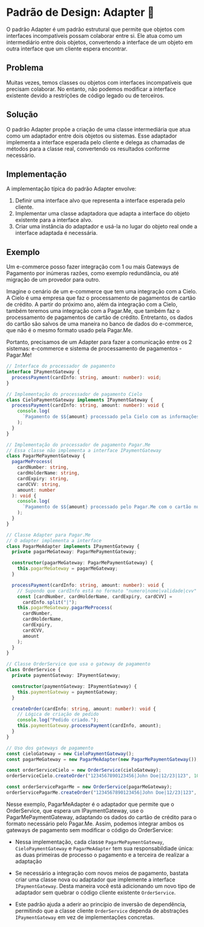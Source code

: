 # Padrão de Design: Adapter 🔌

O padrão Adapter é um padrão estrutural que permite que objetos com interfaces incompatíveis possam colaborar entre si. Ele atua como um intermediário entre dois objetos, convertendo a interface de um objeto em outra interface que um cliente espera encontrar.

## Problema

Muitas vezes, temos classes ou objetos com interfaces incompatíveis que precisam colaborar. No entanto, não podemos modificar a interface existente devido a restrições de código legado ou de terceiros.

## Solução

O padrão Adapter propõe a criação de uma classe intermediária que atua como um adaptador entre dois objetos ou sistemas. Esse adaptador implementa a interface esperada pelo cliente e delega as chamadas de métodos para a classe real, convertendo os resultados conforme necessário.

## Implementação

A implementação típica do padrão Adapter envolve:

1. Definir uma interface alvo que representa a interface esperada pelo cliente.
2. Implementar uma classe adaptadora que adapta a interface do objeto existente para a interface alvo.
3. Criar uma instância do adaptador e usá-la no lugar do objeto real onde a interface adaptada é necessária.

## Exemplo

Um e-commerce posso fazer integração com 1 ou mais Gateways de Pagamento por inúmeras razões, como exemplo redundância, ou até migração de um provedor para outro.

Imagine o cenário de um e-commerce que tem uma integração com a Cielo. A Cielo é uma empresa que faz o processamento de pagamentos de cartão de crédito. A partir do próximo ano, além da integração com a Cielo, também teremos uma integração com a Pagar.Me, que também faz o processamento de pagamentos de cartão de crédito. Entretanto, os dados do cartão são salvos de uma maneira no banco de dados do e-commerce, que não é o mesmo formato usado pela Pagar.Me.

Portanto, precisamos de um Adapter para fazer a comunicação entre os 2 sistemas: e-commerce e sistema de processamento de pagamentos - Pagar.Me!

```typescript
// Interface do processador de pagamento
interface IPaymentGateway {
  processPayment(cardInfo: string, amount: number): void;
}

// Implementação do processador de pagamento Cielo
class CieloPaymentGateway implements IPaymentGateway {
  processPayment(cardInfo: string, amount: number): void {
    console.log(
      `Pagamento de $${amount} processado pela Cielo com as informações do cartão: ${cardInfo}`
    );
  }
}

// Implementação do processador de pagamento Pagar.Me
// Essa classe não implementa a interface IPaymentGateway
class PagarMePaymentGateway {
  pagarMeProcess(
    cardNumber: string,
    cardHolderName: string,
    cardExpiry: string,
    cardCVV: string,
    amount: number
  ): void {
    console.log(
      `Pagamento de $${amount} processado pelo Pagar.Me com o cartão número: ${cardNumber}, nome: ${cardHolderName}, validade: ${cardExpiry}, CVV: ${cardCVV}`
    );
  }
}

// Classe Adapter para Pagar.Me
// O adapter implementa a interface
class PagarMeAdapter implements IPaymentGateway {
  private pagarMeGateway: PagarMePaymentGateway;

  constructor(pagarMeGateway: PagarMePaymentGateway) {
    this.pagarMeGateway = pagarMeGateway;
  }

  processPayment(cardInfo: string, amount: number): void {
    // Supondo que cardInfo está no formato "numero|nome|validade|cvv"
    const [cardNumber, cardHolderName, cardExpiry, cardCVV] =
      cardInfo.split("|");
    this.pagarMeGateway.pagarMeProcess(
      cardNumber,
      cardHolderName,
      cardExpiry,
      cardCVV,
      amount
    );
  }
}

// Classe OrderService que usa o gateway de pagamento
class OrderService {
  private paymentGateway: IPaymentGateway;

  constructor(paymentGateway: IPaymentGateway) {
    this.paymentGateway = paymentGateway;
  }

  createOrder(cardInfo: string, amount: number): void {
    // Lógica de criação de pedido
    console.log("Pedido criado.");
    this.paymentGateway.processPayment(cardInfo, amount);
  }
}

// Uso dos gateways de pagamento
const cieloGateway = new CieloPaymentGateway();
const pagarMeGateway = new PagarMeAdapter(new PagarMePaymentGateway());

const orderServiceCielo = new OrderService(cieloGateway);
orderServiceCielo.createOrder("1234567890123456|John Doe|12/23|123", 100); // Saída: Pedido criado. Pagamento de $100 processado pela Cielo com as informações do cartão: 1234567890123456|John Doe|12/23|123

const orderServicePagarMe = new OrderService(pagarMeGateway);
orderServicePagarMe.createOrder("1234567890123456|John Doe|12/23|123", 200); // Saída: Pedido criado. Pagamento de $200 processado pelo Pagar.Me com o cartão número: 1234567890123456, nome: John Doe, validade: 12/23, CVV: 123
```

Nesse exemplo, PagarMeAdapter é o adaptador que permite que o OrderService, que espera um IPaymentGateway, use o PagarMePaymentGateway, adaptando os dados do cartão de crédito para o formato necessário pelo Pagar.Me. Assim, podemos integrar ambos os gateways de pagamento sem modificar o código do OrderService:

- Nessa implementação, cada classe `PagarMePaymentGateway`, `CieloPaymentGateway` e `PagarMeAdapter` tem sua responsabildiade única: as duas primeiras de processo o pagamento e a terceira de realizar a adaptação

- Se necessário a integração com novos meios de pagamento, bastata criar uma classe nova ou adaptador que implemente a interface `IPaymentGateway`. Desta maneira você está adicionando um novo tipo de adaptador sem quebrar o código cliente existente `OrderService`.

- Este padrão ajuda a aderir ao princípio de inversão de dependência, permitindo que a classe cliente `OrderService` dependa de abstrações `IPaymentGateway` em vez de implementações concretas.

